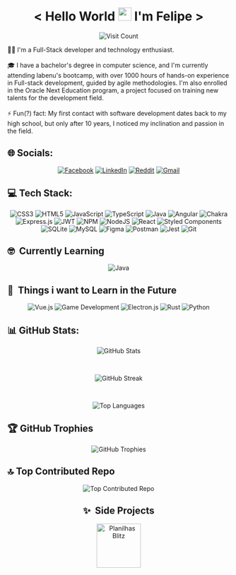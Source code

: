 <h1 align="center"> < Hello World <img src="https://gist.githubusercontent.com/arunprakashpj/48aa20057048b46c6f9ba9d114a8b76f/raw/69a9d496f651091a509ea8d9913c4aef5c419afb/Hi.gif" height="30px"> I'm Felipe > </h1>

<p align="center">
  <img src="https://visitcount.itsvg.in/api?id=FelipeG-Almeida&icon=0&color=6" alt="Visit Count">
</p>

👨‍💻 I'm a Full-Stack developer and technology enthusiast.<br><br>🎓 I have a bachelor's degree in computer science, and I'm currently attending labenu's bootcamp, with over 1000 hours of hands-on experience in Full-stack development, guided by agile methodologies. I'm also enrolled in the Oracle Next Education program, a project focused on training new talents for the development field.<br><br>⚡ Fun(?) fact: My first contact with software development dates back to my high school, but only after 10 years, I noticed my inclination and passion in the field.

## 🌐 Socials:

<p align="center">
  <a href="https://facebook.com/felipe.g.oo9"><img src="https://img.shields.io/badge/Facebook-%231877F2.svg?style=for-the-badge&logo=Facebook&logoColor=white" alt="Facebook"></a>
  <a href="https://linkedin.com/in/fg-almeida"><img src="https://img.shields.io/badge/linkedin-%230077B5.svg?style=for-the-badge&logo=linkedin&logoColor=white" alt="LinkedIn"></a>
  <a href="https://reddit.com/user/Sad_Radiohead_Fan"><img src="https://img.shields.io/badge/Reddit-FF4500?style=for-the-badge&logo=reddit&logoColor=white" alt="Reddit"></a>
  <a href="mailto:felipegustavotheboss@gmail.com"><img src="https://img.shields.io/badge/Gmail-D14836?style=for-the-badge&logo=gmail&logoColor=white" alt="Gmail"></a>
</p>

## 💻 Tech Stack:

<p align="center">
  <img src="https://img.shields.io/badge/css3-%231572B6.svg?style=for-the-badge&logo=css3&logoColor=white" alt="CSS3">
  <img src="https://img.shields.io/badge/html5-%23E34F26.svg?style=for-the-badge&logo=html5&logoColor=white" alt="HTML5">
  <img src="https://img.shields.io/badge/javascript-%23323330.svg?style=for-the-badge&logo=javascript&logoColor=%23F7DF1E" alt="JavaScript">
  <img src="https://img.shields.io/badge/typescript-%23007ACC.svg?style=for-the-badge&logo=typescript&logoColor=white" alt="TypeScript">
  <img src="https://img.shields.io/badge/java-%23ED8B00.svg?style=for-the-badge&logo=openjdk&logoColor=white" alt="Java">
  <img src="https://img.shields.io/badge/angular-%23DD0031.svg?style=for-the-badge&logo=angular&logoColor=white" alt="Angular">
  <img src="https://img.shields.io/badge/chakra-%234ED1C5.svg?style=for-the-badge&logo=chakraui&logoColor=white" alt="Chakra">
  <img src="https://img.shields.io/badge/express.js-%23404d59.svg?style=for-the-badge&logo=express&logoColor=%2361DAFB" alt="Express.js">
  <img src="https://img.shields.io/badge/JWT-black?style=for-the-badge&logo=JSON%20web%20tokens" alt="JWT">
  <img src="https://img.shields.io/badge/NPM-%23000000.svg?style=for-the-badge&logo=npm&logoColor=white" alt="NPM">
  <img src="https://img.shields.io/badge/node.js-6DA55F?style=for-the-badge&logo=node.js&logoColor=white" alt="NodeJS">
  <img src="https://img.shields.io/badge/react-%2320232a.svg?style=for-the-badge&logo=react&logoColor=%2361DAFB" alt="React">
  <img src="https://img.shields.io/badge/styled--components-DB7093?style=for-the-badge&logo=styled-components&logoColor=white" alt="Styled Components">
  <img src="https://img.shields.io/badge/sqlite-%2307405e.svg?style=for-the-badge&logo=sqlite&logoColor=white" alt="SQLite">
  <img src="https://img.shields.io/badge/mysql-%2300f.svg?style=for-the-badge&logo=mysql&logoColor=white" alt="MySQL">
  <img src="https://img.shields.io/badge/figma-%23F24E1E.svg?style=for-the-badge&logo=figma&logoColor=white" alt="Figma">
  <img src="https://img.shields.io/badge/Postman-FF6C37?style=for-the-badge&logo=postman&logoColor=white" alt="Postman">
  <img src="https://img.shields.io/badge/-jest-%23C21325?style=for-the-badge&logo=jest&logoColor=white" alt="Jest">
  <img src="https://img.shields.io/badge/git-%23F05033.svg?style=for-the-badge&logo=git&logoColor=white" alt="Git">
</p>

## 🤓 &nbsp;Currently Learning

<p align="center">
  <img src="https://img.shields.io/badge/java-%23ED8B00.svg?style=for-the-badge&logo=openjdk&logoColor=white" alt="Java">
</p>

## 🤔 &nbsp;Things i want to Learn in the Future

<p align="center">
  <img src="https://img.shields.io/badge/vuejs-%2335495e.svg?style=for-the-badge&logo=vuedotjs&logoColor=%234FC08D" alt="Vue.js">
  <img src="https://img.shields.io/badge/Game--Development-D12228?style=for-the-badge&logo=nintendo-3ds&logoColor=white" alt="Game Development">
  <img src="https://img.shields.io/badge/Electron-191970?style=for-the-badge&logo=Electron&logoColor=white" alt="Electron.js">
  <img src="https://img.shields.io/badge/rust-%23000000.svg?style=for-the-badge&logo=rust&logoColor=white" alt="Rust">
  <img src="https://img.shields.io/badge/python-3670A0?style=for-the-badge&logo=python&logoColor=ffdd54" alt="Python">
</p>

## 📊 GitHub Stats:

<p align="center">
  <img src="https://github-readme-stats.vercel.app/api?username=FelipeG-Almeida&theme=dark&hide_border=false&include_all_commits=false&count_private=false" alt="GitHub Stats">
</p>
<br/>
<p align="center">
  <img src="https://github-readme-streak-stats.herokuapp.com/?user=FelipeG-Almeida&theme=dark&hide_border=false" alt="GitHub Streak">
</p>
<br/>
<p align="center">
  <img src="https://github-readme-stats.vercel.app/api/top-langs/?username=FelipeG-Almeida&theme=dark&hide_border=false&include_all_commits=false&count_private=false&layout=compact" alt="Top Languages">
</p>

## 🏆 GitHub Trophies

<p align="center">
  <img src="https://github-profile-trophy.vercel.app/?username=FelipeG-Almeida&theme=monokai&no-frame=false&no-bg=true&margin-w=4" alt="GitHub Trophies">
</p>

## 🔝 Top Contributed Repo

<p align="center">
  <img src="https://github-contributor-stats.vercel.app/api?username=FelipeG-Almeida&limit=5&theme=monokai&combine_all_yearly_contributions=true" alt="Top Contributed Repo">
</p>

<h2 align="center">✨ &nbsp;Side Projects</h2>
<p align="center">
  <a href="https://planilhasblitz.com/" target="_blank"><img src="https://planilhasblitz.com/img/logo.png" height="100em" alt="Planilhas Blitz"></a>
</p>
